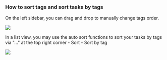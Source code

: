### How to sort tags and sort tasks by tags

On the left sidebar, you can drag and drop to manually change tags order.

![](../../../images/ticktick-ios-app/tags/IMG_2313.PNG)

In a list view, you may use the auto sort functions to sort your tasks by tags via "..." at the top right corner - Sort - Sort by tag

![](../../../images/ticktick-ios-app/tags/IMG_2314.PNG)

